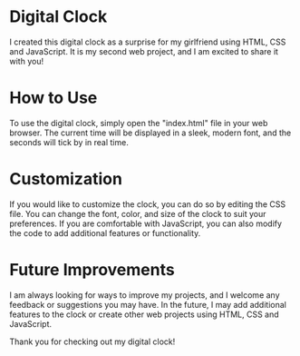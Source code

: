 # Digital Clock

I created this digital clock as a surprise for my girlfriend using HTML, CSS and JavaScript. It is my second web project, and I am excited to share it with you!

# How to Use

To use the digital clock, simply open the "index.html" file in your web browser. The current time will be displayed in a sleek, modern font, and the seconds will tick by in real time.

# Customization

If you would like to customize the clock, you can do so by editing the CSS file. You can change the font, color, and size of the clock to suit your preferences. If you are comfortable with JavaScript, you can also modify the code to add additional features or functionality.

# Future Improvements

I am always looking for ways to improve my projects, and I welcome any feedback or suggestions you may have. In the future, I may add additional features to the clock or create other web projects using HTML, CSS and JavaScript.

Thank you for checking out my digital clock!
